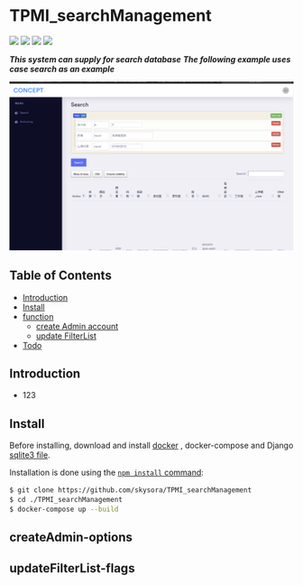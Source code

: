 # TPMI_searchManagement

![](https://img.shields.io/static/v1?label=python&message=3.7&color=yellow)
![](https://img.shields.io/static/v1?label=mysql&message=8.X&color=red)
![](https://img.shields.io/static/v1?label=Django&message=3.0.3&color=green)
![](https://img.shields.io/static/v1?label=Docker&message=3.0.3&color=blue)

***This system can supply for search database***
***The following example uses case search as an example***


<a href=""><img src="img/main.png" title="FVCproductions" alt="FVCproductions"></a>



## Table of Contents

- [Introduction](#introduction)
- [Install](#install)
- [function](#connection-options)
  - [create Admin account](#createAdmin-options)
  - [update FilterList](#updateFilterList-flags)
- [Todo](#todo)




## Introduction

* 123


## Install



Before installing, download and install [docker](https://www.docker.com) , docker-compose and Django [sqlite3 file](https://drive.google.com/file/d/1ySg70xu_Xnq1cadPS6LRw51GAa8B0NS4/view?usp=sharing).

Installation is done using the
[`npm install` command](https://docs.npmjs.com/getting-started/installing-npm-packages-locally):

```sh
$ git clone https://github.com/skysora/TPMI_searchManagement
$ cd ./TPMI_searchManagement
$ docker-compose up --build
```
## createAdmin-options








## updateFilterList-flags

